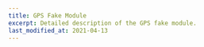 ```yaml
---
title: GPS Fake Module
excerpt: Detailed description of the GPS fake module.
last_modified_at: 2021-04-13
---
```


